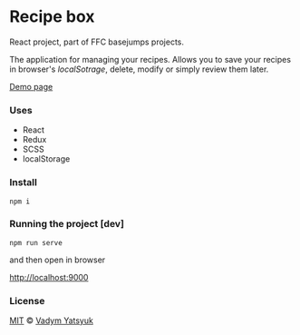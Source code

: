 # Recipe box

React project, part of FFC basejumps projects.

The application for managing your recipes. Allows you to save your recipes in browser's *localSotrage*,
delete, modify or simply review them later.

[Demo page](http://vadimdez.github.io/recipe-box/)

### Uses
 
 * React
 * Redux
 * SCSS
 * localStorage

### Install

```
npm i
```

### Running the project [dev]

```
npm run serve
```

and then open in browser

[http://localhost:9000](http://localhost:9000)


### License

[MIT](https://tldrlegal.com/license/mit-license) © [Vadym Yatsyuk](https://github.com/vadimdez)